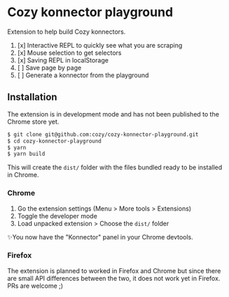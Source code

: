 # Cozy konnector playground

Extension to help build Cozy konnectors.

1. [x] Interactive REPL to quickly see what you are scraping
2. [x] Mouse selection to get selectors 
3. [x] Saving REPL in localStorage
4. [ ] Save page by page
4. [ ] Generate a konnector from the playground

## Installation

The extension is in development mode and has not been published to the
Chrome store yet.

```bash
$ git clone git@github.com:cozy/cozy-konnector-playground.git
$ cd cozy-konnector-playground
$ yarn
$ yarn build
```

This will create the `dist/` folder with the files bundled ready to be installed in Chrome.

### Chrome

1. Go the extension settings (Menu > More tools > Extensions)
2. Toggle the developer mode
3. Load unpacked extension > Choose the `dist/` folder

✨You now have the "Konnector" panel in your Chrome devtools.

### Firefox

The extension is planned to worked in Firefox and Chrome but since there are small API differences between the two, it does not work yet in Firefox. PRs are welcome ;)
